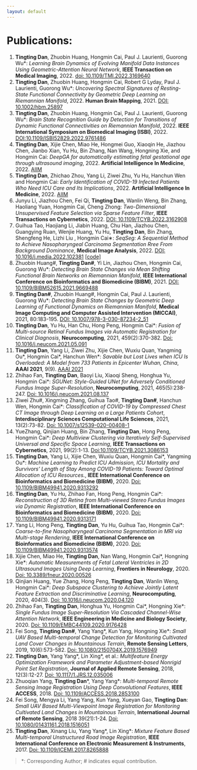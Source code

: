 ```yaml
---
layout: default
---
```


# Publications:

1.  **Tingting Dan**, Zhuobin Huang, Hongmin Cai, Paul J. Laurienti, Guorong Wu*: _Learning Brain Dynamics of Evolving Manifold Data Instances Using Geometric-Attention Neural Network_, **IEEE Transaction on Medical Imaging**, 2022. [doi: 10.1109/TMI.2022.3169640](https://ieeexplore.ieee.org/document/9761822)
2. **Tingting Dan**, Zhuobin Huang, Hongmin Cai, Robert G Lyday, Paul J. Laurienti, Guorong Wu*: _Uncovering Spectral Signatures of Resting-State Functional Connectivity by Geometric Deep Learning on Riemannian Manifold_, 2022. **Human Brain Mapping**, 2021. [DOI: 10.1002/hbm.25897](https://doi.org/10.21203/rs.3.rs-377187/v1)
3. **Tingting Dan**, Zhuobin Huang, Hongmin Cai, Paul J. Laurienti, Guorong Wu*: _Brain State Recognition Guide by Detection for Transitions of Dynamic Functional Connectivities on Riemannian Manifold_, 2022. **IEEE International Symposium on Biomedical Imaging (ISBI)**, 2022. [DOI:10.1109/ISBI52829.2022.9761486](https://ieeexplore.ieee.org/stamp/stamp.jsp?tp=&arnumber=9761486)
4. **Tingting Dan**, Xijie Chen, Miao He, Hongmei Guo, Xiaoqin He, Jiazhou Chen, Jianbo Xian, Yu Hu, Bin Zhang, Nan Wang, Hongning Xie, and Hongmin Cai: _DeepGA for automatically estimating fetal gestational age through ultrasound imaging_, 2022. **Artificial Intelligence In Medicine**, 2022. [AIIM](https://arxiv.org/abs/2106.15113)
5. **Tingting Dan**, Zhichao Zhou, Yang Li, Ziwei Zhu, Yu Hu, Hanchun Wen and Hongmin Cai: _Early Identification of COVID-19 Infected Patients Who Need ICU Care and Its Implications_, 2022. **Artificial Intelligence In Medicine**, 2022. [AIIM](https://arxiv.org/abs/2106.15113) 
6. Junyu Li, Jiazhou Chen, Fei Qi, **Tingting Dan**, Wanlin Weng, Bin Zhang, Haoliang Yuan, Hongmin Cai, Cheng Zhong: _Two-Dimensional Unsupervised Feature Selection via Sparse Feature Filter_, **IEEE Transactions on Cybernetics**, 2022. [DOI: 10.1109/TCYB.2022.3162908](https://ieeexplore.ieee.org/document/9754711)
7. Guihua Tao, Haojiang Li, Jiabin Huang, Chu Han, Jiazhou Chen, Guangying Ruan, Wenjie Huang, Yu Hu, **Tingting Dan**, Bin Zhang, Shengfeng He, Lizhi Liu , Hongmin Cai∗: _SeqSeg: A Sequential Method to Achieve Nasopharyngeal Carcinoma Segmentation Rree From Background Dominance_, **Medical Image Analysis**, 2022. [DOI: 10.1016/j.media.2022.102381](https://www.sciencedirect.com/science/article/abs/pii/S1361841522000330) [[code]](https://github.com/Chrisa142857/You-Only-Look-Cytopathology-Once)
8.  Zhuobin Huang#, **Tingting Dan#**, Yi Lin, Jiazhou Chen, Hongmin Cai, Guorong Wu*: _Detecting Brain State Changes via Mean Shifting Functional Brain Networks on Riemannian Manifold_, **IEEE International Conference on Bioinformatics and Biomedicine (BIBM)**, 2021. [DOI: 10.1109/BIBM52615.2021.9669488](https://ieeexplore.ieee.org/document/9669488/)
9. **Tingting Dan#**, Zhuobin Huang#, Hongmin Cai, Paul J. Laurienti, Guorong Wu*: _Detecting Brain State Changes by Geometric Deep Learning of Functional Dynamics on Riemannian Manifold_, **Medical Image Computing and Computer Assisted Intervention (MICCAI)**, 2021, 80:183-195. [DOI: 10.1007/978-3-030-87234-2_51](https://dl.acm.org/doi/abs/10.1007/978-3-030-87234-2_51)
10.  **Tingting Dan**, Yu Hu, Han Chu, Hong Peng, Hongmin Cai*: _Fusion of Multi-source Retinal Fundus Images via Automatic Registration for Clinical Diagnosis_, **Neurocomputing**, 2021, 459(2):370-382. [Doi: 10.1016/j.neucom.2021.05.091](sciencedirect.com/science/article/abs/pii/S0925231221008547)
11.  **Tingting Dan**, Yang Li, Ziwei Zhu, Xijie Chen, Wuxiu Quan, Yangming Ou*, Hongmin Cai*, Hanchun Wen*: _Savable but Lost Lives when ICU Is Overloaded: A Model from 733 Patients in Epicenter Wuhan, China_, **AAAI 2021**, 9(9). [AAAI 2021](https://ojs.aaai.org/index.php/AAAI/article/view/16612)
12.  Zhihao Fan, **Tingting Dan**, Baoyi Liu, Xiaoqi Sheng, Honghua Yu, Hongmin Cai*: _SGUNet: Style-Guided UNet for Adversely Conditioned Fundus Image Super-Resolution_, **Neurocomputing**, 2021, 465(5):238-247. [Doi: 10.1016/j.neucom.2021.08.137](sciencedirect.com/science/article/abs/pii/S0925231221013485)
13.   Ziwei Zhu#, Xingming Zhang, Guihua Tao#, **Tingting Dan#**, Hanchun Wen, Hongmin Cai*: _Classification of COVID-19 by Compressed Chest CT Image through Deep Learning on a Large Patients Cohort_, **Interdisciplinary Sciences Computational Life Sciences**, 2021, 13(2):73-82. [Doi: 10.1007/s12539-020-00408-1](https://link.springer.com/article/10.1007/s12539-020-00408-1)
14.  YueZhang, Qinjian Huang, Bin Zhang, **Tingting Dan**, Hong Peng, Hongmin Cai*: _Deep Multiview Clustering via Iteratively Self-Supervised Universal and Specific Space Learning_, **IEEE Transactions on Cybernetics**, 2021, 99(2):1-13. [Doi:10.1109/TCYB.2021.3086153](https://ieeexplore.ieee.org/document/9468890/)
15.  **Tingting Dan**, Yang Li, Xijie Chen, Wuxiu Quan, Hongmin Cai*, Yangming Ou*: _Machine Learning to Predict ICU Admission, ICU Mortality and Survivors’ Length of Stay Among COVID-19 Patients: Toward Optimal Allocation of ICU Resources._, **IEEE International Conference on Bioinformatics and Biomedicine (BIBM)**, 2020. [Doi: 10.1109/BIBM49941.2020.9313292](https://ieeexplore.ieee.org/document/9313292)
16.  **Tingting Dan**, Yu Hu, Zhihao Fan, Hong Peng, Hongmin Cai*: _Reconstruction of 3D Retina from Multi-viewed Stereo Fundus Images via Dynamic Registration_, **IEEE International Conference on Bioinformatics and Biomedicine (BIBM)**, 2020. [Doi: 10.1109/BIBM49941.2020.9313171](https://ieeexplore.ieee.org/document/9313171)
17.  Yang Li, Hong Peng, **Tingting Dan**, Yu Hu, Guihua Tao, Hongmin Cai*: _Coarse-to-fine Nasopharyngeal Carcinoma Segmentation in MRI via Multi-stage Rendering_, **IEEE International Conference on Bioinformatics and Biomedicine (BIBM)**, 2020. [Doi: 10.1109/BIBM49941.2020.9313574](https://ieeexplore.ieee.org/document/9313574)
18.  Xijie Chen, Miao He, **Tingting Dan**, Nan Wang, Hongmin Cai*, Hongning Xie*: _Automatic Measurements of Fetal Lateral Ventricles in 2D Ultrasound Images Using Deep Learning_, **Frontiers in Neurology**, 2020. [Doi: 10.3389/fneur.2020.00526](https://www.frontiersin.org/articles/10.3389/fneur.2020.00526/full)
19.  Qinjian Huang, Yue Zhang, Hong Peng, **Tingting Dan**, Wanlin Weng, Hongmin Cai*: _Deep Subspace Clustering to Achieve Jointly Latent Feature Extraction and Discriminative Learning_, **Neurocomputing**, 2020, 404(3). [Doi: 10.1016/j.neucom.2020.04.120](https://www.researchgate.net/publication/341262461_Deep_Subspace_Clustering_to_Achieve_Jointly_Latent_Feature_Extraction_and_Discriminative_Learning)
20.  Zhihao Fan, **Tingting Dan**, Honghua Yu, Hongmin Cai*, Hongning Xie*: _Single Fundus Image Super-Resolution Via Cascaded Channel-Wise Attention Network_, **IEEE Engineering in Medicine and Biology Society**, 2020. [Doi: 10.1109/EMBC44109.2020.9176428](https://ieeexplore.ieee.org/document/9176428)
21.  Fei Song, **Tingting Dan#**, Yang Yang*, Kun Yang, Hongning Xie*: _Small UAV Based Multi-temporal Change Detection for Monitoring Cultivated Land Cover Changes in Mountainous Terrain_, **Remote Sensing Letters**, 2019, 10(6):573-582. [Doi: 10.1080/2150704X.2019.1576949](https://www.tandfonline.com/doi/abs/10.1080/2150704X.2019.1576949)
22.  **Tingting Dan**, Yang Yang*, Lin Xing*, et al.: _Multifeature Energy Optimization Framework and Parameter Adjustment-based Nonrigid Point Set Registration_, **Journal of Applied Remote Sensing**, 2018, 12(3):12-27. [Doi: 10.1117/1.JRS.12.035006](https://www.spiedigitallibrary.org/journals/journal-of-applied-remote-sensing/volume-12/issue-3/035006/Multifeature-energy-optimization-framework-and-parameter-adjustment-based-nonrigid-point/10.1117/1.JRS.12.035006.short?SSO=1)
23.  Zhuoqian Yang, **Tingting Dan***, Yang Yang*: _Multi-temporal Remote Sensing Image Registration Using Deep Convolutional Features_, **IEEE ACCESS**, 2018. [Doi: 10.1109/ACCESS.2018.2853100](https://ieeexplore.ieee.org/document/8404075)
24.  Fei Song, Mengya Li, Yang Yang, Kun Yang, Xueyan Gao, **Tingting Dan**: _Small UAV Based Multi-Viewpoint Image Registration for Monitoring Cultivated Land Changes in Mountainous Terrain_, **International Journal of Remote Sensing**, 2018 39(21):1-24. [Doi: 10.1080/01431161.2018.1516051](https://www.tandfonline.com/doi/abs/10.1080/01431161.2018.1516051?journalCode=tres20)
25.  **Tingting Dan**, Xinang Liu, Yang Yang*, Lin Xing*: _Mixture Feature Based Multi-temporal Unstructured Road Image Registration_, **IEEE International Conference on Electronic Measurement & Instruments**, 2017. [Doi: 10.1109/ICEMI.2017.8265888](https://ieeexplore.ieee.org/document/8265888)
> *: Corresponding Author; # indicates equal contribution.
